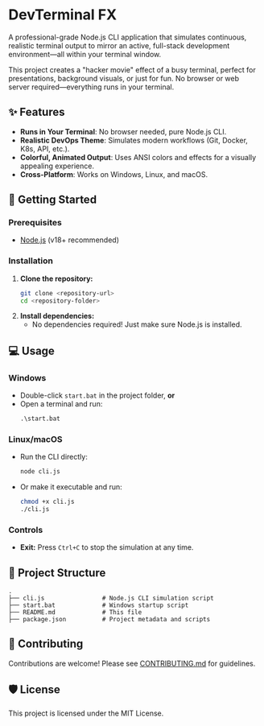 # DevTerminal FX

A professional-grade Node.js CLI application that simulates continuous, realistic terminal output to mirror an active, full-stack development environment—all within your terminal window.

This project creates a "hacker movie" effect of a busy terminal, perfect for presentations, background visuals, or just for fun. No browser or web server required—everything runs in your terminal.

## ✨ Features

- **Runs in Your Terminal**: No browser needed, pure Node.js CLI.
- **Realistic DevOps Theme**: Simulates modern workflows (Git, Docker, K8s, API, etc.).
- **Colorful, Animated Output**: Uses ANSI colors and effects for a visually appealing experience.
- **Cross-Platform**: Works on Windows, Linux, and macOS.

## 🚀 Getting Started

### Prerequisites

- [Node.js](https://nodejs.org/) (v18+ recommended)

### Installation

1. **Clone the repository:**
   ```sh
   git clone <repository-url>
   cd <repository-folder>
   ```
2. **Install dependencies:**
   - No dependencies required! Just make sure Node.js is installed.

## 💻 Usage

### Windows

- Double-click `start.bat` in the project folder, **or**
- Open a terminal and run:
  ```cmd
  .\start.bat
  ```

### Linux/macOS

- Run the CLI directly:
  ```sh
  node cli.js
  ```
- Or make it executable and run:
  ```sh
  chmod +x cli.js
  ./cli.js
  ```

### Controls

- **Exit:** Press `Ctrl+C` to stop the simulation at any time.

## 📂 Project Structure

```
.
├── cli.js                # Node.js CLI simulation script
├── start.bat             # Windows startup script
├── README.md             # This file
├── package.json          # Project metadata and scripts
```

## 🤝 Contributing

Contributions are welcome! Please see [CONTRIBUTING.md](CONTRIBUTING.md) for guidelines.

## 🛡️ License

This project is licensed under the MIT License.
